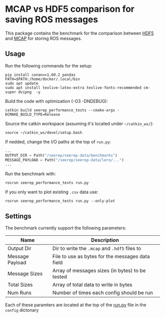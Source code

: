 # MCAP vs HDF5 comparison for saving ROS messages

This package contains the benchmark for the comparison between [HDF5](https://www.hdfgroup.org/solutions/hdf5/) and
[MCAP](https://mcap.dev/) for storing ROS messages.

## Usage

Run the following commands for the setup:

```shell
pip install conan==1.60.2 pandas
PATH=$PATH:/home/docker/.local/bin
sudo apt update
sudo apt install texlive-latex-extra texlive-fonts-recommended cm-super dvipng  -y
```

Build the code with optimization (-O3 -DNDEBUG):

```shell
catkin build seerep_performance_tests --cmake-args -DCMAKE_BUILD_TYPE=Release
```

Source the catkin workspace (assuming it's located under `~/catkin_ws/`):

```shell
source ~/catkin_ws/devel/setup.bash
```

If nedded, change the I/O paths at the top of `run.py`:

```python
...
OUTPUT_DIR = Path("/seerep/seerep-data/benchmarks")
MESSAGE_PAYLOAD = Path("/seerep/seerep-data/lero/...")
...
```

Run the benchmark with:

```shell
rosrun seerep_performance_tests run.py
```

If you only want to plot existing `.csv` data use:

```shell
rosrun seerep_performance_tests run.py --only-plot
```

## Settings

The benchmark currently support the following parameters:

| Name | Description  |
|---|---|
| Output Dir | Dir to write the `.mcap` and `.hdf5` files to |
| Message Payload | File to use as bytes for the messages data field |
| Message Sizes | Array of messages sizes (in bytes) to be tested |
| Total Sizes | Array of total data to write in bytes|
| Num Runs | Number of times each config should be run |

Each of these paramters are located at the top of the [run.py](./run.py) file in the `config` dictonary
